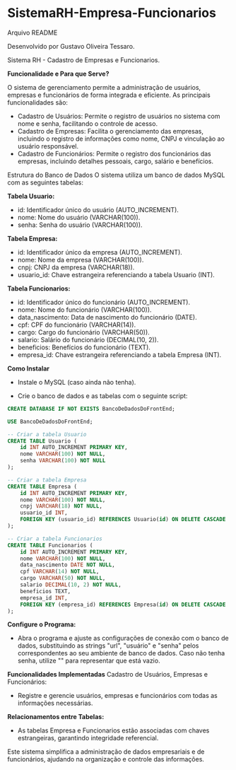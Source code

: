 # SistemaRH-Empresa-Funcionarios
Arquivo README

Desenvolvido por Gustavo Oliveira Tessaro.

Sistema RH - Cadastro de Empresas e Funcionarios.

**Funcionalidade e Para que Serve?**

O sistema de gerenciamento permite a administração de usuários, empresas e funcionários de forma integrada e eficiente. As principais funcionalidades são:

- Cadastro de Usuários: Permite o registro de usuários no sistema com nome e senha, facilitando o controle de acesso.
- Cadastro de Empresas: Facilita o gerenciamento das empresas, incluindo o registro de informações como nome, CNPJ e vinculação ao usuário responsável.
- Cadastro de Funcionários: Permite o registro dos funcionários das empresas, incluindo detalhes pessoais, cargo, salário e benefícios.
  
Estrutura do Banco de Dados
O sistema utiliza um banco de dados MySQL com as seguintes tabelas:

**Tabela Usuario:**

- id: Identificador único do usuário (AUTO_INCREMENT).
- nome: Nome do usuário (VARCHAR(100)).
- senha: Senha do usuário (VARCHAR(100)).

**Tabela Empresa:**

- id: Identificador único da empresa (AUTO_INCREMENT).
- nome: Nome da empresa (VARCHAR(100)).
- cnpj: CNPJ da empresa (VARCHAR(18)).
- usuario_id: Chave estrangeira referenciando a tabela Usuario (INT).
  
**Tabela Funcionarios:**

- id: Identificador único do funcionário (AUTO_INCREMENT).
- nome: Nome do funcionário (VARCHAR(100)).
- data_nascimento: Data de nascimento do funcionário (DATE).
- cpf: CPF do funcionário (VARCHAR(14)).
- cargo: Cargo do funcionário (VARCHAR(50)).
- salario: Salário do funcionário (DECIMAL(10, 2)).
- beneficios: Benefícios do funcionário (TEXT).
- empresa_id: Chave estrangeira referenciando a tabela Empresa (INT).
  
**Como Instalar**
- Instale o MySQL (caso ainda não tenha).

- Crie o banco de dados e as tabelas com o seguinte script:

```sql
CREATE DATABASE IF NOT EXISTS BancoDeDadosDoFrontEnd;

USE BancoDeDadosDoFrontEnd;

-- Criar a tabela Usuario
CREATE TABLE Usuario (
    id INT AUTO_INCREMENT PRIMARY KEY,
    nome VARCHAR(100) NOT NULL,
    senha VARCHAR(100) NOT NULL
);

-- Criar a tabela Empresa
CREATE TABLE Empresa (
    id INT AUTO_INCREMENT PRIMARY KEY,
    nome VARCHAR(100) NOT NULL,
    cnpj VARCHAR(18) NOT NULL,
    usuario_id INT,
    FOREIGN KEY (usuario_id) REFERENCES Usuario(id) ON DELETE CASCADE
);

-- Criar a tabela Funcionarios
CREATE TABLE Funcionarios (
    id INT AUTO_INCREMENT PRIMARY KEY,
    nome VARCHAR(100) NOT NULL,
    data_nascimento DATE NOT NULL,
    cpf VARCHAR(14) NOT NULL,
    cargo VARCHAR(50) NOT NULL,
    salario DECIMAL(10, 2) NOT NULL,
    beneficios TEXT,
    empresa_id INT,
    FOREIGN KEY (empresa_id) REFERENCES Empresa(id) ON DELETE CASCADE
);
```

**Configure o Programa:**

- Abra o programa e ajuste as configurações de conexão com o banco de dados, substituindo as strings "url", "usuário" e "senha" pelos correspondentes ao seu ambiente de banco de dados. Caso não tenha senha, utilize "" para representar que está vazio.

**Funcionalidades Implementadas**
Cadastro de Usuários, Empresas e Funcionários:

- Registre e gerencie usuários, empresas e funcionários com todas as informações necessárias.
  
**Relacionamentos entre Tabelas:**

- As tabelas Empresa e Funcionarios estão associadas com chaves estrangeiras, garantindo integridade referencial.
  
Este sistema simplifica a administração de dados empresariais e de funcionários, ajudando na organização e controle das informações.
